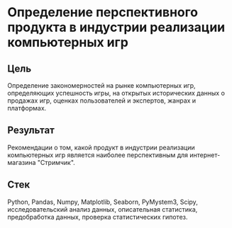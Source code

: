 # Определение перспективного продукта в индустрии реализации компьютерных игр
## Цель
Определение закономерностей на рынке компьютерных игр, определяющих успешность игры, на открытых исторических данных о продажах игр, оценках пользователей и экспертов, жанрах и платформах.
## Результат
Рекомендации о том, какой продукт в индустрии реализации компьютерных игр является наиболее перспективным для интернет-магазина "Стримчик".
## Стек
Python, Pandas, Numpy, Matplotlib, Seaborn, PyMystem3, Scipy, исследовательский анализ данных, описательная статистика, предобработка данных, проверка статистических гипотез.
